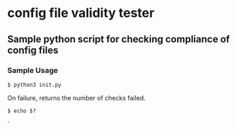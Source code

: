 # config file validity tester
## Sample python script for checking compliance of config files

### Sample Usage
`$ python3 init.py`

On failure, returns the number of checks failed.

`$ echo $?`

` 
